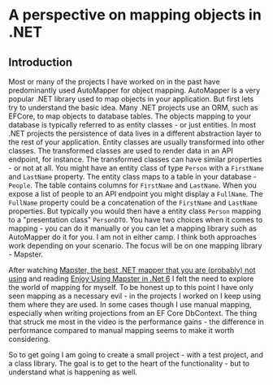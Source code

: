 # A perspective on mapping objects in .NET

## Introduction

Most or many of the projects I have worked on in the past have predominantly used AutoMapper for object mapping. AutoMapper is a very popular .NET library used to map objects in your application. But first lets try to understand the basic idea. Many .NET projects use an ORM, such as EFCore, to map objects to database tables. The objects mapping to your database is typically referred to as entity classes - or just entities. In most .NET projects the persistence of data lives in a different abstraction layer to the rest of your application. Entity classes are usually transformed into other classes. The transformed classes are used to render data in an API endpoint, for instance. The transformed classes can have similar properties - or not at all. You might have an entity class of type `Person` with a `FirstName` and `LastName` property. The entity class maps to a table in your database - `People`. The table contains columns for `FirstName` and `LastName`. When you expose a list of people to an API endpoint you might display a `FullName`. The `FullName` property could be a concatenation of the `FirstName` and `LastName` properties. But typically you would then have a entity class `Person` mapping to a "presentation class" `PersonDTO`. You have two choices when it comes to mapping - you can do it manually or you can let a mapping library such as AutoMapper do it for you. I am not in either camp. I think both approaches work depending on your scenario. The focus will be on one mapping library - Mapster.

After watching [Mapster, the best .NET mapper that you are (probably) not using](https://www.youtube.com/watch?v=UIslFVEHkzA) and reading [Enjoy Using Mapster in .Net 6](https://medium.com/@M-S-2/enjoy-using-mapster-in-net-6-2d3f287a0989) I felt the need to explore the world of mapping for myself. To be honest up to this point I have only seen mapping as a necessary evil - in the projects I worked on I keep using them where they are used. In some cases though I use manual mapping, especially when writing projections from an EF Core DbContext. The thing that struck me most in the video is the performance gains - the difference in performance compared to manual mapping seems to make it worth considering. 

So to get going I am going to create a small project - with a test project, and a class library. The goal is to get to the heart of the functionality - but to understand what is happening as well.